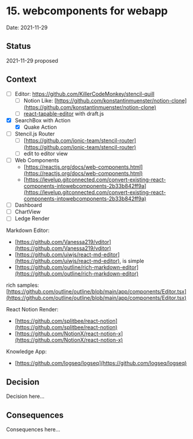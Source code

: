 # 15. webcomponents for webapp

Date: 2021-11-29

## Status

2021-11-29 proposed

## Context

- [ ] Editor: https://github.com/KillerCodeMonkey/stencil-quill
  - [ ] Notion Like: [https://github.com/konstantinmuenster/notion-clone](https://github.com/konstantinmuenster/notion-clone)
  - [ ] [react-tapable-editor](https://github.com/ryuever/react-tapable-editor) with draft.js
- [x] SearchBox with Action
  - [x] Quake Action
- [ ] Stencil.js Router
  - [ ] [https://github.com/ionic-team/stencil-router](https://github.com/ionic-team/stencil-router)
  - [ ] edit to editor view
- [ ] Web Components
  - [https://reactjs.org/docs/web-components.html](https://reactjs.org/docs/web-components.html)
  - [https://levelup.gitconnected.com/convert-existing-react-components-intowebcomponents-2b33b842ff9a](https://levelup.gitconnected.com/convert-existing-react-components-intowebcomponents-2b33b842ff9a) 
- [ ] Dashboard
- [ ] ChartView
- [ ] Ledge Render

Markdown Editor:

- [https://github.com/Vanessa219/vditor](https://github.com/Vanessa219/vditor)
- [https://github.com/uiwjs/react-md-editor](https://github.com/uiwjs/react-md-editor), is simple
- [https://github.com/outline/rich-markdown-editor](https://github.com/outline/rich-markdown-editor)

rich samples: [https://github.com/outline/outline/blob/main/app/components/Editor.tsx](https://github.com/outline/outline/blob/main/app/components/Editor.tsx)

React Notion Render:

- [https://github.com/splitbee/react-notion](https://github.com/splitbee/react-notion)
- [https://github.com/NotionX/react-notion-x](https://github.com/NotionX/react-notion-x)

Knowledge App:

- [https://github.com/logseq/logseq](https://github.com/logseq/logseq)

## Decision

Decision here...

## Consequences

Consequences here...
